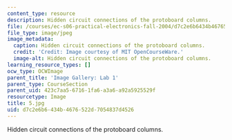 ```yaml
---
content_type: resource
description: Hidden circuit connections of the protoboard columns.
file: /courses/ec-s06-practical-electronics-fall-2004/d7c2e6b6434b4676522d7054837d4526_5.jpg
file_type: image/jpeg
image_metadata:
  caption: Hidden circuit connections of the protoboard columns.
  credit: 'Credit: Image courtesy of MIT OpenCourseWare.'
  image-alt: Hidden circuit connections of the protoboard columns.
learning_resource_types: []
ocw_type: OCWImage
parent_title: 'Image Gallery: Lab 1'
parent_type: CourseSection
parent_uid: 423c7aa5-6716-1fa6-a3a6-a92a5925529f
resourcetype: Image
title: 5.jpg
uid: d7c2e6b6-434b-4676-522d-7054837d4526
---
```

Hidden circuit connections of the protoboard columns.

